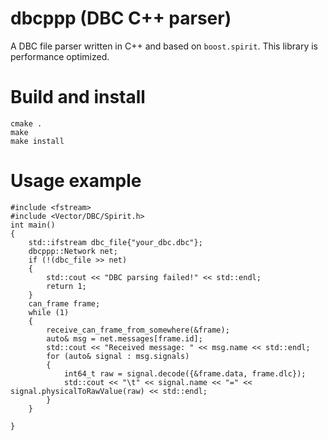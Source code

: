 # dbcppp (DBC C++ parser)
A DBC file parser written in C++ and based on `boost.spirit`. This library is performance optimized.

# Build and install
```
cmake .
make
make install
```
# Usage example
```
#include <fstream>
#include <Vector/DBC/Spirit.h>
int main()
{
    std::ifstream dbc_file{"your_dbc.dbc"};
    dbcppp::Network net;
    if (!(dbc_file >> net)
    {
        std::cout << "DBC parsing failed!" << std::endl;
        return 1;
    }
    can_frame frame;
    while (1)
    {
        receive_can_frame_from_somewhere(&frame);
        auto& msg = net.messages[frame.id];
        std::cout << "Received message: " << msg.name << std::endl;
        for (auto& signal : msg.signals)
        {
            int64_t raw = signal.decode({&frame.data, frame.dlc});
            std::cout << "\t" << signal.name << "=" << signal.physicalToRawValue(raw) << std::endl;
        }
    }
    
}

```
